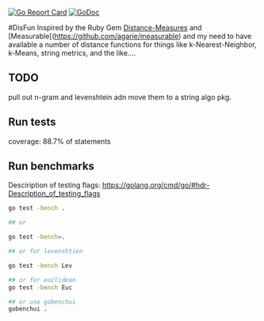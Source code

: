 [![Go Report Card](https://goreportcard.com/badge/github.com/jbowles/wordvec)](https://goreportcard.com/report/github.com/jbowles/wordvec)
[![GoDoc](https://godoc.org/github.com/jbowles/disfun?status.svg)](https://godoc.org/github.com/jbowles/disfun)

#DisFun
Inspired by the Ruby Gem [Distance-Measures](https://github.com/reddavis/Distance-Measures) and [Measurable[(https://github.com/agarie/measurable) and my need to have available a number of distance functions for things like k-Nearest-Neighbor, k-Means, string metrics, and the like....

## TODO
pull out n-gram and levenshtein adn move them to a string algo pkg.

## Run tests
coverage: 88.7% of statements

## Run benchmarks
Desciription of testing flags: https://golang.org/cmd/go/#hdr-Description_of_testing_flags

```sh
go test -bench .

## or

go test -bench=.

## or for levenshtien

go test -bench Lev

## or for euclidean
go test -bench Euc

## or use gobenchui
gobenchui .
```

